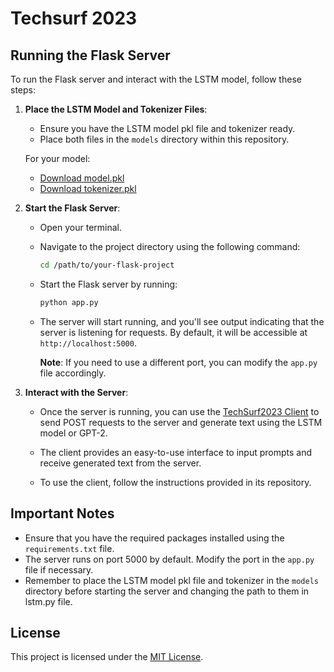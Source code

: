 # Techsurf 2023
## Running the Flask Server

To run the Flask server and interact with the LSTM model, follow these steps:

1. **Place the LSTM Model and Tokenizer Files**:
   - Ensure you have the LSTM model pkl file and tokenizer ready.
   - Place both files in the `models` directory within this repository.

   For your model:
   - [Download model.pkl](https://drive.google.com/drive/folders/1Ah79uvYHBLQ0yzDc1JkFmQbjBpfUmcni?usp=sharing)
   - [Download tokenizer.pkl](https://drive.google.com/drive/folders/1Ah79uvYHBLQ0yzDc1JkFmQbjBpfUmcni?usp=sharing)

2. **Start the Flask Server**:
   - Open your terminal.
   - Navigate to the project directory using the following command:

     ```bash
     cd /path/to/your-flask-project
     ```

   - Start the Flask server by running:

     ```bash
     python app.py
     ```

   - The server will start running, and you'll see output indicating that the server is listening for requests. By default, it will be accessible at `http://localhost:5000`.

     **Note**: If you need to use a different port, you can modify the `app.py` file accordingly.

3. **Interact with the Server**:
   - Once the server is running, you can use the [TechSurf2023 Client](https://github.com/anubhavchawla2071/techsurf2023_client) to send POST requests to the server and generate text using the LSTM model or GPT-2.

   - The client provides an easy-to-use interface to input prompts and receive generated text from the server.

   - To use the client, follow the instructions provided in its repository.

## Important Notes

- Ensure that you have the required packages installed using the `requirements.txt` file.
- The server runs on port 5000 by default. Modify the port in the `app.py` file if necessary.
- Remember to place the LSTM model pkl file and tokenizer in the `models` directory before starting the server and changing the path to them in lstm.py file.

## License

This project is licensed under the [MIT License](LICENSE).

